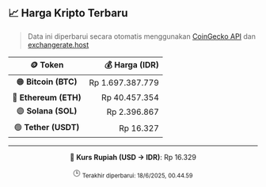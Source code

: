 

<!-- HARGA_KRIPTO -->
## 📈 Harga Kripto Terbaru

> Data ini diperbarui secara otomatis menggunakan [CoinGecko API](https://www.coingecko.com/) dan [exchangerate.host](https://exchangerate.host/)

<div align="center">

| 🪙 Token | 💰 Harga (IDR) |
|:------:|---------------:|
| 🟠 **Bitcoin (BTC)**   | Rp 1.697.387.779 |
| 🔵 **Ethereum (ETH)**  | Rp 40.457.354 |
| 🟣 **Solana (SOL)**    | Rp 2.396.867 |
| 🟢 **Tether (USDT)**   | Rp 16.327 |

---

💱 **Kurs Rupiah (USD → IDR)**: Rp 16.329

🕒 <sub>Terakhir diperbarui: 18/6/2025, 00.44.59</sub>

</div>
<!-- /HARGA_KRIPTO -->